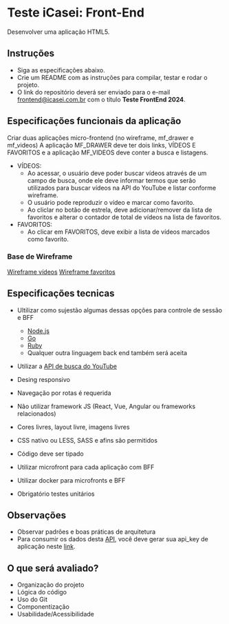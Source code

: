 # Teste iCasei: Front-End
Desenvolver uma aplicação HTML5.

## Instruções
- Siga as especificações abaixo.
- Crie um README com as instruções para compilar, testar e rodar o projeto.
- O link do repositório deverá ser enviado para o e-mail frontend@icasei.com.br com o título **Teste FrontEnd 2024**.

## Especificações funcionais da aplicação
Criar duas aplicações micro-frontend (no wireframe, mf_drawer e mf_videos)
A aplicação MF_DRAWER deve ter dois links, VÍDEOS E FAVORITOS e a aplicação MF_VIDEOS deve conter a busca e listagens.
  - VÍDEOS:
    - Ao acessar, o usuário deve poder buscar vídeos através de um campo de busca, onde ele deve informar termos que serão utilizados para buscar vídeos na API do YouTube e listar conforme wireframe.
    - O usuário pode reproduzir o vídeo e marcar como favorito.
    - Ao cliclar no botão de estrela, deve adicionar/remover da lista de favoritos e alterar o contador de total de vídeos na lista de favoritos.
  - FAVORITOS:
    - Ao clicar em FAVORITOS, deve exibir a lista de vídeos marcados como favorito.

### Base de Wireframe
[Wireframe vídeos](/wireframe/wireframe_videos.png)
[Wireframe favoritos](/wireframe/wireframe_favs.png)

## Especificações tecnicas
- Ultilizar como sujestão algumas dessas opções para controle de sessão e BFF
  - [Node.js](https://nodejs.org/en/) 
  - [Go](https://go.dev/)
  - [Ruby](https://www.ruby-lang.org/pt/)
  - Qualquer outra linguagem back end também será aceita

- Utilizar a [API de busca do YouTube](https://developers.google.com/youtube/v3/docs/search/list)
- Desing responsivo
- Navegação por rotas é requerida
- Não utilizar framework JS (React, Vue, Angular ou frameworks relacionados)
- Cores livres, layout livre, imagens livres
- CSS nativo ou LESS, SASS e afins são permitidos
- Código deve ser tipado
- Utilizar microfront para cada aplicação com BFF
- Utilizar docker para microfronts e BFF
- Obrigatório testes unitários

## Observações
- Observar padrões e boas práticas de arquitetura 
- Para consumir os dados desta [API](https://developers.google.com/youtube/v3/docs/search/list), você deve gerar sua api_key de aplicação neste [link](https://developers.google.com/youtube/v3/getting-started?hl=pt-br).

## O que será avaliado?
- Organização do projeto
- Lógica do código
- Uso do Git
- Componentização
- Usabilidade/Acessibilidade
